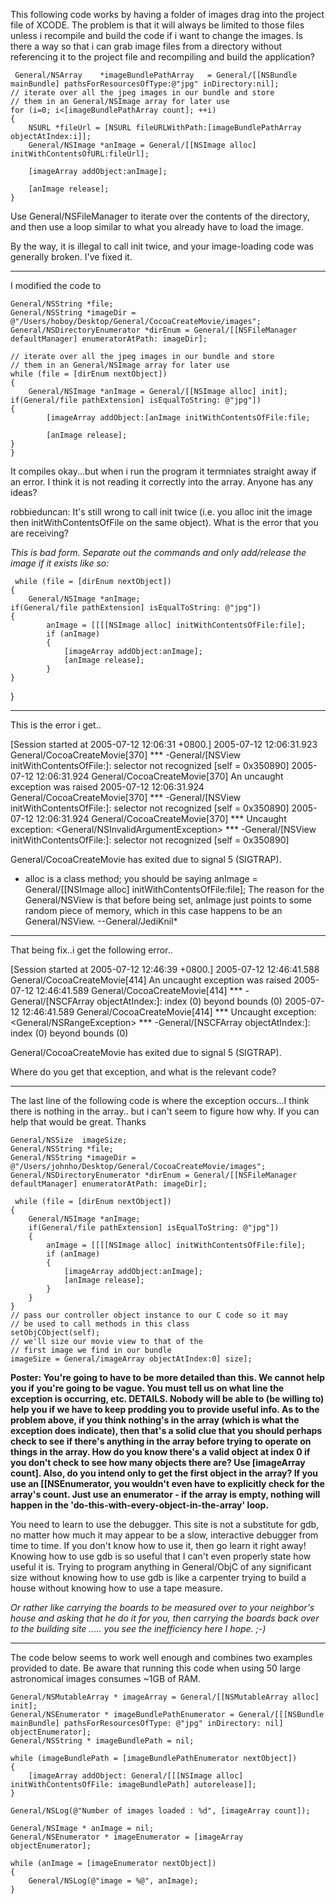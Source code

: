 
This following code works by having a folder of images drag into the project file of XCODE.  The problem is that it will always be limited to those files unless i recompile and build the code if i want to change the images.  Is there a way so that i can grab image files from a directory without referencing it to the project file and recompiling and build the application?

    
     General/NSArray 	*imageBundlePathArray 	= General/[[NSBundle mainBundle] pathsForResourcesOfType:@"jpg" inDirectory:nil];
    // iterate over all the jpeg images in our bundle and store
    // them in an General/NSImage array for later use
    for (i=0; i<[imageBundlePathArray count]; ++i)
    {
        NSURL *fileUrl = [NSURL fileURLWithPath:[imageBundlePathArray objectAtIndex:i]];        
        General/NSImage *anImage = General/[[NSImage alloc] initWithContentsOfURL:fileUrl];    

        [imageArray addObject:anImage];

        [anImage release];
    }



Use General/NSFileManager to iterate over the contents of the directory, and then use a loop similar to what you already have to load the image.

By the way, it is illegal to call init twice, and your image-loading code was generally broken. I've fixed it.

----

I modified the code to 
    
    General/NSString *file;
    General/NSString *imageDir = @"/Users/hoboy/Desktop/General/CocoaCreateMovie/images";
    General/NSDirectoryEnumerator *dirEnum = General/[[NSFileManager defaultManager] enumeratorAtPath: imageDir];

    // iterate over all the jpeg images in our bundle and store
    // them in an General/NSImage array for later use
    while (file = [dirEnum nextObject])
    {
        General/NSImage *anImage = General/[[NSImage alloc] init];
	if(General/file pathExtension] isEqualToString: @"jpg"])
	{
            [imageArray addObject:[anImage initWithContentsOfFile:file;

            [anImage release];
	}
    }


It compiles okay...but when i run the program it termniates straight away if an error.  I think it is not reading it correctly into the array. Anyone has any ideas?

robbieduncan: It's still wrong to call init twice (i.e. you alloc init the image then initWithContentsOfFile on the same object).  What is the error that you are receiving?

*This is bad form. Separate out the commands and only add/release the image if it exists like so:*

    
     while (file = [dirEnum nextObject])
    {
        General/NSImage *anImage;
	if(General/file pathExtension] isEqualToString: @"jpg"])
	{
            anImage = [[[[NSImage alloc] initWithContentsOfFile:file];
            if (anImage)
            {
                [imageArray addObject:anImage];
                [anImage release];
            }
	}
   }

----
This is the error i get..
    

[Session started at 2005-07-12 12:06:31 +0800.]
2005-07-12 12:06:31.923 General/CocoaCreateMovie[370] *** -General/[NSView initWithContentsOfFile:]: selector not recognized [self = 0x350890]
2005-07-12 12:06:31.924 General/CocoaCreateMovie[370] An uncaught exception was raised
2005-07-12 12:06:31.924 General/CocoaCreateMovie[370] *** -General/[NSView initWithContentsOfFile:]: selector not recognized [self = 0x350890]
2005-07-12 12:06:31.924 General/CocoaCreateMovie[370] *** Uncaught exception: <General/NSInvalidArgumentException> *** -General/[NSView initWithContentsOfFile:]: selector not recognized [self = 0x350890]

General/CocoaCreateMovie has exited due to signal 5 (SIGTRAP).


*    alloc is a class method; you should be saying     anImage = General/[[NSImage alloc] initWithContentsOfFile:file]; The reason for the General/NSView is that before being set,     anImage just points to some random piece of memory, which in this case happens to be an General/NSView. --General/JediKnil*

----
That being fix..i get the following error..
    
[Session started at 2005-07-12 12:46:39 +0800.]
2005-07-12 12:46:41.588 General/CocoaCreateMovie[414] An uncaught exception was raised
2005-07-12 12:46:41.589 General/CocoaCreateMovie[414] *** -General/[NSCFArray objectAtIndex:]: index (0) beyond bounds (0)
2005-07-12 12:46:41.589 General/CocoaCreateMovie[414] *** Uncaught exception: <General/NSRangeException> *** -General/[NSCFArray objectAtIndex:]: index (0) beyond bounds (0)

General/CocoaCreateMovie has exited due to signal 5 (SIGTRAP).


Where do you get that exception, and what is the relevant code?

----
The last line of the following code is where the exception occurs...I think there is nothing in the array.. but i can't seem to figure how why.  If you can help that would be great. Thanks
    
    General/NSSize  imageSize;
    General/NSString *file;
    General/NSString *imageDir = @"/Users/johnho/Desktop/General/CocoaCreateMovie/images";
    General/NSDirectoryEnumerator *dirEnum = General/[[NSFileManager defaultManager] enumeratorAtPath: imageDir];

     while (file = [dirEnum nextObject])
    {
        General/NSImage *anImage;
	    if(General/file pathExtension] isEqualToString: @"jpg"])
	    {
            anImage = [[[[NSImage alloc] initWithContentsOfFile:file];
            if (anImage)
            {
                [imageArray addObject:anImage];
                [anImage release];
            }
	    }
    }
    // pass our controller object instance to our C code so it may
    // be used to call methods in this class
    setObjCObject(self);
    // we'll size our movie view to that of the
    // first image we find in our bundle
    imageSize = General/imageArray objectAtIndex:0] size];


**Poster: You're going to have to be more detailed than this. We cannot help you if you're going to be vague. You must tell us on what line the exception is occurring, etc. DETAILS. Nobody will be able to (be willing to) help you if we have to keep prodding you to provide useful info. As to the problem above, if you think nothing's in the array (which is what the exception does indicate), then that's a solid clue that you should perhaps check to see if there's anything in the array before trying to operate on things in the array. How do you know there's a valid object at index 0 if you don't check to see how many objects there are? Use     [imageArray count]. Also, do you intend only to get the first object in the array? If you use an [[NSEnumerator, you wouldn't even have to explicitly check for the array's count. Just use an enumerator - if the array is empty, nothing will happen in the 'do-this-with-every-object-in-the-array' loop.**

You need to learn to use the debugger. This site is not a substitute for gdb, no matter how much it may appear to be a slow, interactive debugger from time to time. If you don't know how to use it, then go learn it right away! Knowing how to use gdb is so useful that I can't even properly state how useful it is. Trying to program anything in General/ObjC of any significant size without knowing how to use gdb is like a carpenter trying to build a house without knowing how to use a tape measure.

*Or rather like carrying the boards to be measured over to your neighbor's house and asking that he do it for you, then carrying the boards back over to the building site ..... you see the inefficiency here I hope. ;-)*

----

The code below seems to work well enough and combines two examples provided to date. Be aware that running this code when using 50 large astronomical images consumes ~1GB of RAM.

    
    General/NSMutableArray * imageArray = General/[[NSMutableArray alloc] init];
    General/NSEnumerator * imageBundlePathEnumerator = General/[[[NSBundle mainBundle] pathsForResourcesOfType: @"jpg" inDirectory: nil] objectEnumerator];
    General/NSString * imageBundlePath = nil;

    while (imageBundlePath = [imageBundlePathEnumerator nextObject])
    {
        [imageArray addObject: General/[[[NSImage alloc] initWithContentsOfFile: imageBundlePath] autorelease]];
    }

    General/NSLog(@"Number of images loaded : %d", [imageArray count]);

    General/NSImage * anImage = nil;
    General/NSEnumerator * imageEnumerator = [imageArray objectEnumerator];

    while (anImage = [imageEnumerator nextObject])
    {
        General/NSLog(@"image = %@", anImage);
    }
